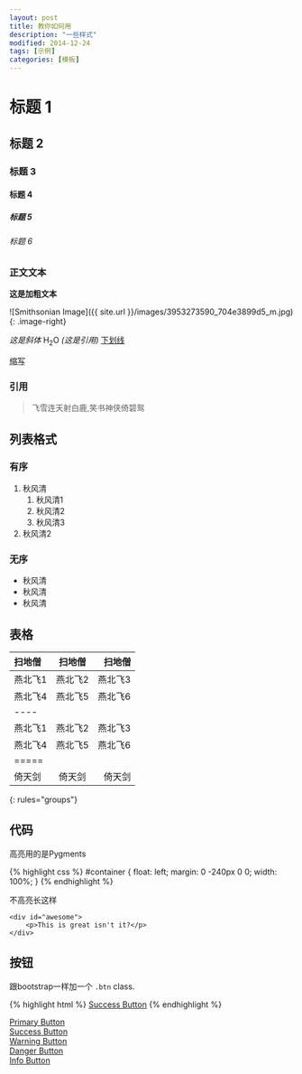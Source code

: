 ```yaml
---
layout: post
title: 教你如何用
description: "一些样式"
modified: 2014-12-24
tags: [示例]
categories: [模板]
---
```




# 标题 1

## 标题 2

### 标题 3

#### 标题 4

##### 标题 5

###### 标题 6

### 正文文本

**这是加粗文本**

![Smithsonian Image]({{ site.url }}/images/3953273590_704e3899d5_m.jpg)
{: .image-right}

*这是斜体*
H<sub>2</sub>O
<cite>(这是引用)</cite>
<u>下划线</u>

<abbr title="缩写">缩写<abbr> 

### 引用

> 飞雪连天射白鹿,笑书神侠倚碧鸳

## 列表格式

### 有序

1. 秋风清
   1. 秋风清1
   2. 秋风清2
   3. 秋风清3
2. 秋风清2

### 无序

* 秋风清
* 秋风清
* 秋风清


## 表格

| 扫地僧 | 扫地僧 | 扫地僧 |
|:--------|:-------:|--------:|
| 燕北飞1   | 燕北飞2   | 燕北飞3   |
| 燕北飞4   | 燕北飞5   | 燕北飞6   |
|----
| 燕北飞1   | 燕北飞2   | 燕北飞3   |
| 燕北飞4   | 燕北飞5   | 燕北飞6   |
|=====
| 倚天剑  | 倚天剑   | 倚天剑
{: rules="groups"}

## 代码

高亮用的是Pygments

{% highlight css %}
#container {
  float: left;
  margin: 0 -240px 0 0;
  width: 100%;
}
{% endhighlight %}

不高亮长这样

    <div id="awesome">
        <p>This is great isn't it?</p>
    </div>

## 按钮

跟bootstrap一样加一个 `.btn` class.

{% highlight html %}
<a href="#" class="btn btn-success">Success Button</a>
{% endhighlight %}

<div markdown="0"><a href="#" class="btn">Primary Button</a></div>
<div markdown="0"><a href="#" class="btn btn-success">Success Button</a></div>
<div markdown="0"><a href="#" class="btn btn-warning">Warning Button</a></div>
<div markdown="0"><a href="#" class="btn btn-danger">Danger Button</a></div>
<div markdown="0"><a href="#" class="btn btn-info">Info Button</a></div>

